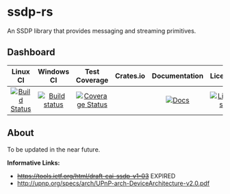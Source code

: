 ssdp-rs
=======
An SSDP library that provides messaging and streaming primitives.

Dashboard
---------
| Linux CI | Windows CI | Test Coverage | Crates.io |Documentation | License |
|:--------:|:----------:|:-------------:|:---------:|:-------------:|:-------:|
| [![Build Status](https://travis-ci.org/GGist/ssdp-rs.svg?branch=master)](https://travis-ci.org/GGist/ssdp-rs) | [![Build status](https://ci.appveyor.com/api/projects/status/aoupr0fsxl28a35q?svg=true)](https://ci.appveyor.com/project/GGist/ssdp-rs) | [![Coverage Status](https://coveralls.io/repos/GGist/ssdp-rs/badge.svg?branch=master)](https://coveralls.io/r/GGist/ssdp-rs?branch=master) |  | [![Docs](https://img.shields.io/badge/docs-in--progress-blue.svg)](http://ggist.github.io/ssdp-rs/index.html) | [![License](https://img.shields.io/badge/license-MIT-blue.svg)](https://raw.githubusercontent.com/GGist/ssdp-rs/master/LICENSE)  |

About
-----
To be updated in the near future.

**Informative Links:**
* ~~https://tools.ietf.org/html/draft-cai-ssdp-v1-03~~ EXPIRED
* http://upnp.org/specs/arch/UPnP-arch-DeviceArchitecture-v2.0.pdf